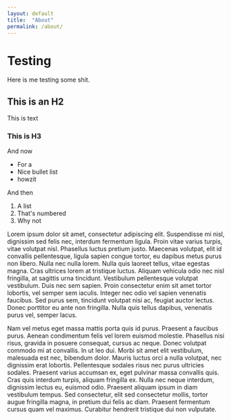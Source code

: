 ```yaml
---
layout: default
title:  "About"
permalink: /about/
---
```


# Testing

Here is me testing some shit.

## This is an H2

This is text

### This is H3

And now
- For a
- Nice bullet list
- howzit

And then
1. A list
2. That's numbered
3. Why not

Lorem ipsum dolor sit amet, consectetur adipiscing elit. Suspendisse mi nisl, dignissim sed felis nec, interdum fermentum ligula. Proin vitae varius turpis, vitae volutpat nisl. Phasellus luctus pretium justo. Maecenas volutpat, elit id convallis pellentesque, ligula sapien congue tortor, eu dapibus metus purus non libero. Nulla nec nulla lorem. Nulla quis laoreet tellus, vitae egestas magna. Cras ultrices lorem at tristique luctus. Aliquam vehicula odio nec nisl fringilla, at sagittis urna tincidunt. Vestibulum pellentesque volutpat vestibulum. Duis nec sem sapien. Proin consectetur enim sit amet tortor lobortis, vel semper sem iaculis. Integer nec odio vel sapien venenatis faucibus. Sed purus sem, tincidunt volutpat nisi ac, feugiat auctor lectus. Donec porttitor eu ante non fringilla. Nulla quis tellus dapibus, venenatis purus vel, semper lacus.

Nam vel metus eget massa mattis porta quis id purus. Praesent a faucibus purus. Aenean condimentum felis vel lorem euismod molestie. Phasellus nisi risus, gravida in posuere consequat, cursus ac neque. Donec volutpat commodo mi at convallis. In ut leo dui. Morbi sit amet elit vestibulum, malesuada est nec, bibendum dolor. Mauris luctus orci a nulla volutpat, nec dignissim erat lobortis. Pellentesque sodales risus nec purus ultricies sodales. Praesent varius accumsan ex, eget pulvinar massa convallis quis. Cras quis interdum turpis, aliquam fringilla ex. Nulla nec neque interdum, dignissim lectus eu, euismod odio. Praesent aliquam ipsum in diam vestibulum tempus. Sed consectetur, elit sed consectetur mollis, tortor augue fringilla magna, in pretium dui felis ac diam. Praesent fermentum cursus quam vel maximus. Curabitur hendrerit tristique dui non vulputate.
